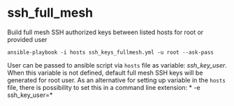# ssh_full_mesh
 Build full mesh SSH authorized keys between listed hosts for root or provided user

    ansible-playbook -i hosts ssh_keys_fullmesh.yml -u root --ask-pass
    
 User can be passed to ansible script via `hosts` file as variable: *ssh_key_user*.
 When this variable is not defined, default full mesh SSH keys will be generated for root user.
 As an alternative for setting up variable in the `hosts` file, there is possibility to set this
 in a command line extension: * -e ssh_key_user=<user>*
